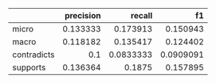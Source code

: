 |             |   precision |    recall |        f1 |
|:------------|------------:|----------:|----------:|
| micro       |    0.133333 | 0.173913  | 0.150943  |
| macro       |    0.118182 | 0.135417  | 0.124402  |
| contradicts |    0.1      | 0.0833333 | 0.0909091 |
| supports    |    0.136364 | 0.1875    | 0.157895  |